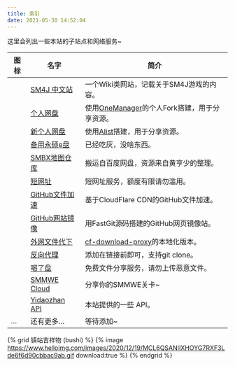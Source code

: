 ```yaml
---
title: 索引
date: 2021-05-30 14:52:04
---
```

这里会列出一些本站的子站点和网络服务~


| 图标 | 名字                                                | 简介                                                                                       |
| ------ | ----------------------------------------------------- | -------------------------------------------------------------------------------------------- |
|      | [SM4J 中文站](https://blog.yidaozhan.ga/wiki/sm4j)  | 一个Wiki类网站，记载关于SM4J游戏的内容。                                                   |
|      | [个人网盘](https://pan.yidaozhan.ga/)               | 使用[OneManager](https://github.com/qkqpttgf/OneManager-php)的个人Fork搭建，用于分享资源。 |
|      | [新个人网盘](https://file.yidaozhan.ga/)            | 使用[Alist](https://github.com/Xhofe/alist)搭建，用于分享资源。                            |
|      | [备用永硕e盘](http://yidaozhan.ys168.com/)          | 已经吃灰，没啥东西。                                                                       |
|      | [SMBX地图仓库](https://smbx.world/d/54-smbx)        | 搬运自百度网盘，资源来自黄亨少的整理。                                                     |
|      | [短网址](https://ydz1.gq/)                          | 短网址服务，额度有限请勿滥用。                                                             |
|      | [GitHub文件加速](https://gh.yidaozhan.ga/)          | 基于CloudFlare CDN的GitHub文件加速。                                                       |
|      | [GitHub网站镜像](https://g.yidaozhan.ga/)           | 用FastGit源码搭建的GitHub网页镜像站。                                                      |
|      | [外网文件代下](https://daixia.yidaozhan.ga/)        | [cf-download-proxy](https://github.com/hronro/cf-download-proxy)的本地化版本。             |
|      | [反向代理](https://rp.ydz1.gq/)                     | 添加在链接前即可，支持git clone。                                                          |
|      | [喝了盘](https://hel.yidaozhan.ga/)                 | 免费文件分享服务，请勿上传恶意文件。                                                       |
|      | [SMMWE Cloud](https://cloud.smmwe.ml/main/)         | 分享你的SMMWE关卡~                                                                         |
|      | [Yidaozhan API](https://blog.yidaozhan.ga/list/api) | 本站提供的一些 API。                                                                       |
| …   | 还有更多…                                          | 等待添加~                                                                                  |

{% grid 镇站吉祥物 (bushi) %}
{% image https://www.helloimg.com/images/2020/12/19/MCL6QSANIIXHOYG7RXF3Lde6f6d90cbbac9ab.gif download:true %}
{% endgrid %}
